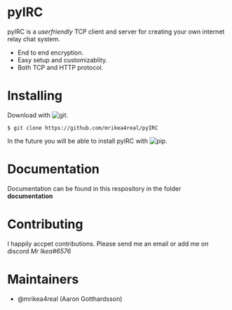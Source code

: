 # pyIRC
pyIRC is a _userfriendly_ TCP client and server for creating your own internet relay chat system.

* End to end encryption.
* Easy setup and customizablity.
* Both TCP and HTTP protocol.

# Installing
Download with ![git](https://git-scm.com/).

```$ git clone https://github.com/mrikea4real/pyIRC```

In the future you will be able to install pyIRC with ![pip](https://pip.pypa.io/en/stable/).

# Documentation
Documentation can be found in this respository in the folder __documentation__

# Contributing
I happily accpet contributions. Please send me an email or add me on discord _Mr Ikea#6576_

# Maintainers
* @mrikea4real (Aaron Gotthardsson)
